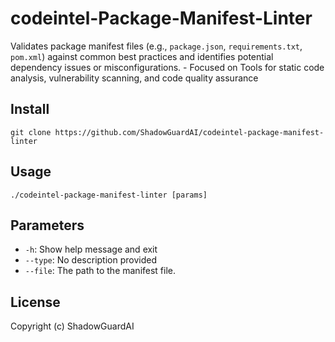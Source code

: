 # codeintel-Package-Manifest-Linter
Validates package manifest files (e.g., `package.json`, `requirements.txt`, `pom.xml`) against common best practices and identifies potential dependency issues or misconfigurations. - Focused on Tools for static code analysis, vulnerability scanning, and code quality assurance

## Install
`git clone https://github.com/ShadowGuardAI/codeintel-package-manifest-linter`

## Usage
`./codeintel-package-manifest-linter [params]`

## Parameters
- `-h`: Show help message and exit
- `--type`: No description provided
- `--file`: The path to the manifest file.

## License
Copyright (c) ShadowGuardAI
